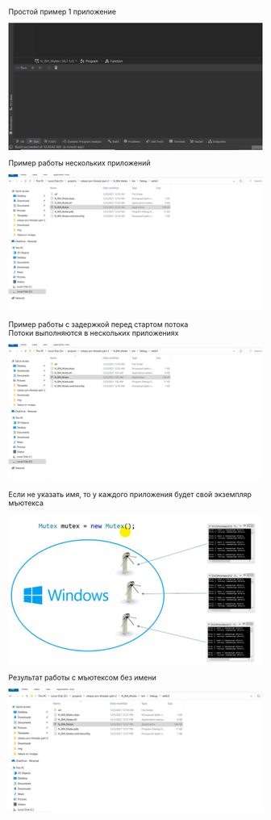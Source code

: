 ﻿Простой пример 1 приложение

![](img/1.gif)

Пример работы нескольких приложений

![](img/2.gif)

Пример работы с задержкой перед стартом потока</br>
Потоки выполняются в нескольких приложениях

![](img/3.gif)

Если не указать имя, то у каждого приложения будет свой экземпляр мъютекса

![](img/4.png)

Результат работы с мъютексом без имени

![](img/5.gif)